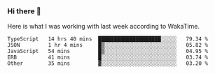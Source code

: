 ### Hi there 👋

Here is what I was working with last week according to WakaTime. 
<!--START_SECTION:waka-->

```text
TypeScript   14 hrs 40 mins  ████████████████████░░░░░   79.34 %
JSON         1 hr 4 mins     █▒░░░░░░░░░░░░░░░░░░░░░░░   05.82 %
JavaScript   54 mins         █▒░░░░░░░░░░░░░░░░░░░░░░░   04.95 %
ERB          41 mins         █░░░░░░░░░░░░░░░░░░░░░░░░   03.74 %
Other        35 mins         ▓░░░░░░░░░░░░░░░░░░░░░░░░   03.20 %
```

<!--END_SECTION:waka-->

<!--
**keithort/keithort** is a ✨ _special_ ✨ repository because its `README.md` (this file) appears on your GitHub profile.

Here are some ideas to get you started:

- 🔭 I’m currently working on ...
- 🌱 I’m currently learning ...
- 👯 I’m looking to collaborate on ...
- 🤔 I’m looking for help with ...
- 💬 Ask me about ...
- 📫 How to reach me: ...
- 😄 Pronouns: ...
- ⚡ Fun fact: ...
-->
